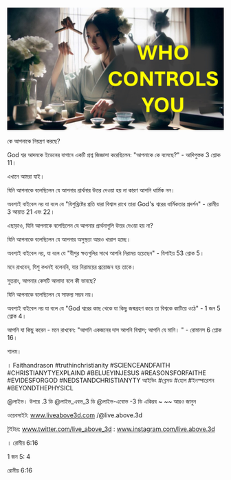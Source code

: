 ![Video cover image](../cover.jpg "cover photo")

কে আপনাকে নিয়ন্ত্রণ করছে?

God শ্বর আদমকে ইডেনের বাগানে একটি প্রশ্ন জিজ্ঞাসা করেছিলেন: "আপনাকে কে বলেছে?" - আদিপুস্তক 3 শ্লোক 11।

এখানে আমরা যাই।

যিনি আপনাকে বলেছিলেন যে আপনার প্রার্থনার উত্তর দেওয়া হয় না কারণ আপনি ধার্মিক নন।

অবশ্যই বাইবেল নয় যা বলে যে "যিশুখ্রিষ্টের প্রতি যারা বিশ্বাস রাখে তারা God's শ্বরের ধার্মিকতার প্রদর্শন" - রোমীয় 3 আয়াত 21 এবং 22।

এছাড়াও, যিনি আপনাকে বলেছিলেন যে আপনার প্রার্থনাগুলি উত্তর দেওয়া হয় না?

যিনি আপনাকে বলেছিলেন যে আপনার অসুস্থতা আরও খারাপ হচ্ছে।

অবশ্যই বাইবেল নয়, যা বলে যে "যীশুর ক্ষতগুলির সাথে আপনি নিরাময় হয়েছেন" - যিশাইয় 53 শ্লোক 5।

মনে রাখবেন, যিশু কখনই বলেননি, যার নিরাময়ের প্রয়োজন হয় তাকে।

সুতরাং, আপনার কেসটি আলাদা বলে কী ভাবছে?

যিনি আপনাকে বলেছিলেন যে সাফল্য সম্ভব নয়।

অবশ্যই বাইবেল নয় যা বলে যে "God শ্বরের কাছ থেকে যা কিছু জন্মগ্রহণ করে তা বিশ্বকে কাটিয়ে ওঠে" - 1 জন 5 শ্লোক 4।

আপনি যা কিছু করেন - মনে রাখবেন: "আপনি একজনের দাস আপনি বিশ্বাস; আপনি যে মানি। " - রোমানস 6 শ্লোক 16।

শালম।

। Faithandrason #truthinchristianity #SCIENCEANDFAITH #CHRISTIANYTYEXPLAIND #BELUEYINJESUS ​​#REASONSFORFAITHE #EVIDESFORGOD #NEDSTANDCHRISTIANYTY আইভিং #ব্লেসড #হোপ #ইনস্পারেশন #BEYONDTHEPHYSICL

@লাইভ। উপরে .3 ডি @লাইভ_এবভ_3 ডি @লাইভ-এবোভ -3 ডি একিরব ~ ~~ আরও জানুন

ওয়েবসাইট: www.liveabove3d.com /@live.above.3d

টুইটার: www.twitter.com/live_above_3d : www.instagram.com/live.above.3d

। রোমীয় 6:16

1 জন 5: 4

রোমীয় 6:16